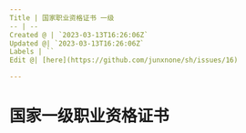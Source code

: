 ```yaml
---
Title | 国家职业资格证书 一级
-- | --
Created @ | `2023-03-13T16:26:06Z`
Updated @| `2023-03-13T16:26:06Z`
Labels | ``
Edit @| [here](https://github.com/junxnone/sh/issues/16)

---
```


# 国家一级职业资格证书


